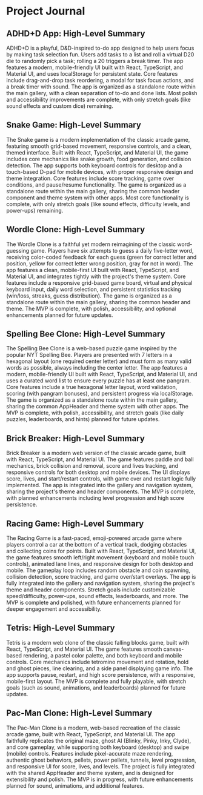 # Project Journal

## ADHD+D App: High-Level Summary
ADHD+D is a playful, D&D-inspired to-do app designed to help users focus by making task selection fun. Users add tasks to a list and roll a virtual D20 die to randomly pick a task; rolling a 20 triggers a break timer. The app features a modern, mobile-friendly UI built with React, TypeScript, and Material UI, and uses localStorage for persistent state. Core features include drag-and-drop task reordering, a modal for task focus actions, and a break timer with sound. The app is organized as a standalone route within the main gallery, with a clean separation of to-do and done lists. Most polish and accessibility improvements are complete, with only stretch goals (like sound effects and custom dice) remaining.

## Snake Game: High-Level Summary
The Snake game is a modern implementation of the classic arcade game, featuring smooth grid-based movement, responsive controls, and a clean, themed interface. Built with React, TypeScript, and Material UI, the game includes core mechanics like snake growth, food generation, and collision detection. The app supports both keyboard controls for desktop and a touch-based D-pad for mobile devices, with proper responsive design and theme integration. Core features include score tracking, game over conditions, and pause/resume functionality. The game is organized as a standalone route within the main gallery, sharing the common header component and theme system with other apps. Most core functionality is complete, with only stretch goals (like sound effects, difficulty levels, and power-ups) remaining.

## Wordle Clone: High-Level Summary
The Wordle Clone is a faithful yet modern reimagining of the classic word-guessing game. Players have six attempts to guess a daily five-letter word, receiving color-coded feedback for each guess (green for correct letter and position, yellow for correct letter wrong position, gray for not in word). The app features a clean, mobile-first UI built with React, TypeScript, and Material UI, and integrates tightly with the project's theme system. Core features include a responsive grid-based game board, virtual and physical keyboard input, daily word selection, and persistent statistics tracking (win/loss, streaks, guess distribution). The game is organized as a standalone route within the main gallery, sharing the common header and theme. The MVP is complete, with polish, accessibility, and optional enhancements planned for future updates. 

## Spelling Bee Clone: High-Level Summary
The Spelling Bee Clone is a web-based puzzle game inspired by the popular NYT Spelling Bee. Players are presented with 7 letters in a hexagonal layout (one required center letter) and must form as many valid words as possible, always including the center letter. The app features a modern, mobile-friendly UI built with React, TypeScript, and Material UI, and uses a curated word list to ensure every puzzle has at least one pangram. Core features include a true hexagonal letter layout, word validation, scoring (with pangram bonuses), and persistent progress via localStorage. The game is organized as a standalone route within the main gallery, sharing the common AppHeader and theme system with other apps. The MVP is complete, with polish, accessibility, and stretch goals (like daily puzzles, leaderboards, and hints) planned for future updates. 

## Brick Breaker: High-Level Summary
Brick Breaker is a modern web version of the classic arcade game, built with React, TypeScript, and Material UI. The game features paddle and ball mechanics, brick collision and removal, score and lives tracking, and responsive controls for both desktop and mobile devices. The UI displays score, lives, and start/restart controls, with game over and restart logic fully implemented. The app is integrated into the gallery and navigation system, sharing the project's theme and header components. The MVP is complete, with planned enhancements including level progression and high score persistence.

## Racing Game: High-Level Summary
The Racing Game is a fast-paced, emoji-powered arcade game where players control a car at the bottom of a vertical track, dodging obstacles and collecting coins for points. Built with React, TypeScript, and Material UI, the game features smooth left/right movement (keyboard and mobile touch controls), animated lane lines, and responsive design for both desktop and mobile. The gameplay loop includes random obstacle and coin spawning, collision detection, score tracking, and game over/start overlays. The app is fully integrated into the gallery and navigation system, sharing the project's theme and header components. Stretch goals include customizable speed/difficulty, power-ups, sound effects, leaderboards, and more. The MVP is complete and polished, with future enhancements planned for deeper engagement and accessibility. 

## Tetris: High-Level Summary
Tetris is a modern web clone of the classic falling blocks game, built with React, TypeScript, and Material UI. The game features smooth canvas-based rendering, a pastel color palette, and both keyboard and mobile controls. Core mechanics include tetromino movement and rotation, hold and ghost pieces, line clearing, and a side panel displaying game info. The app supports pause, restart, and high score persistence, with a responsive, mobile-first layout. The MVP is complete and fully playable, with stretch goals (such as sound, animations, and leaderboards) planned for future updates.

## Pac-Man Clone: High-Level Summary
The Pac-Man Clone is a modern, web-based recreation of the classic arcade game, built with React, TypeScript, and Material UI. The app faithfully replicates the original maze, ghost AI (Blinky, Pinky, Inky, Clyde), and core gameplay, while supporting both keyboard (desktop) and swipe (mobile) controls. Features include pixel-accurate maze rendering, authentic ghost behaviors, pellets, power pellets, tunnels, level progression, and responsive UI for score, lives, and levels. The project is fully integrated with the shared AppHeader and theme system, and is designed for extensibility and polish. The MVP is in progress, with future enhancements planned for sound, animations, and additional features.
